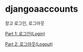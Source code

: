 # djangoaaccounts
장고 로그인, 로그아웃

[Part 1: 로그인(Login)](https://ssilook.tistory.com/entry/DJANGO-장고-시작하기-로그인-하기-1)

[Part 2: 로그아웃(Logout)](https://ssilook.tistory.com/entry/DJANGO-장고-시작하기-로그아웃logout-하기)
